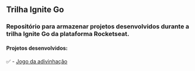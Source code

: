 ## Trilha Ignite Go 

### Repositório para armazenar projetos desenvolvidos durante a trilha Ignite Go da plataforma Rocketseat.

#### Projetos desenvolvidos:

✅ - [Jogo da adivinhação](https://github.com/guilchaves/ignite-go/tree/main/projetos/guessingGame)
